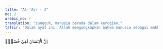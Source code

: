 ```yaml
---
title: "Al-'Asr - 2"
no: 2
arabic_no: ٢
translation: "sungguh, manusia berada dalam kerugian,"
tafsir: "Dalam ayat ini, Allah mengungkapkan bahwa manusia sebagai makhluk Allah sungguh secara keseluruhan berada dalam kerugian bila tidak menggunakan waktu dengan baik atau dipakai untuk melakukan keburukan. Perbuatan buruk manusia merupakan sumber kecelakaan yang menjerumuskannya ke dalam kebinasaan. Dosa seseorang terhadap Tuhannya yang memberi nikmat tidak terkira kepadanya adalah suatu pelanggaran yang tidak ada bandingannya sehingga merugikan dirinya."
---
```

اِنَّ الْاِنْسَانَ لَفِيْ خُسْرٍۙ